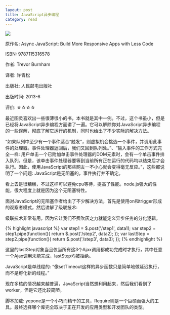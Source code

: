 ```yaml
---
layout: post
title: JavaScript异步编程
category: read
---
```

<img class="cover" src="/images/2013/12/9787115316578.jpg" />

原作名: Async JavaScript: Build More Responsive Apps with Less Code

ISBN: 9787115316578

作者: Trevor Burnham  

译者: 许青松 

出版社: 人民邮电出版社

出版时间: 2013-6

评价: ☆☆☆☆

最近图灵喜欢出一些很薄很小的书，本书就是其中一例。不过，这个书虽小，但是已经将JavaScript异步编程方面讲了一遍。它可以解除你对JavaScript异步编程的一些误解，彻底了解它运行的机制，同时也给出了不少实际的解决方法。

“如果队列中至少有一个事件适合“触发”，则虚拟机会挑选一个事件，并调用此事件的处理器。事件处理器返回后，我们又回到队列处。”、“输入事件的工作方式完全一样: 用户单击一个已附加单击事件处理器的DOM元素时，会有一个单击事件排入队列。但是，该单击事件处理器要等到当前所有正在运行的代码均以结束后才会执行。因此，使用JavaScript的那些网友一不小心就会变得毫无反应。”，这些都说明了一个问题: JavaScript是无阻塞的，事件执行并不确定。

看上去是很糟糕，不过这样可以避免cpu等待，提高了性能。node.js强大的性能，很大程度上就是因为这个无阻塞特性。 

面对JavaScript的无阻塞作者给出了不少解决方法，首先是使用on和trigger形成的观察者模式，然后讲解了级联技术: 

级联技术非常有用，因为它让我们不费吹灰之力就能定义异步任务的分化逻辑。

{% highlight javascript %}
var step1 = $.post('/step1', data1);
var step2 = step1.pipe(function(){
  return $.post('/step2', data2);
});
var lastStep = step2.pipe(function(){
  return $.post('/step3', data3);
});
{% endhighlight %}

这里的lastStep对象当且仅当所有这3个Ajax调用都成功完成时才执行，其中任意一个Ajax调用未能完成，lastStep均被拒绝。

JavaScript是单线程的: “像setTimeout这样的异步函数只是简单地做延迟执行，而不是孵化新的线程。”

现在多核的情况越来越普遍，JavaScript当然想利用起来，然后我们看到了worker，但是它还比较简陋。

脚本加载: yepone是一个小巧而精干的工具，Require则是一个巨硕而强大的工具。最终选择哪个库完全取决于正在开发的应用类型和开发团队的类型。